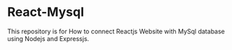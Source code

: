 # React-Mysql
This repository is for How to connect Reactjs Website with MySql database using Nodejs and Expressjs.
